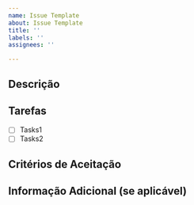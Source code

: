 ```yaml
---
name: Issue Template
about: Issue Template
title: ''
labels: ''
assignees: ''

---
```


## Descrição

## Tarefas
- [ ] Tasks1
- [ ] Tasks2

## Critérios de Aceitação

## Informação Adicional (se aplicável)
